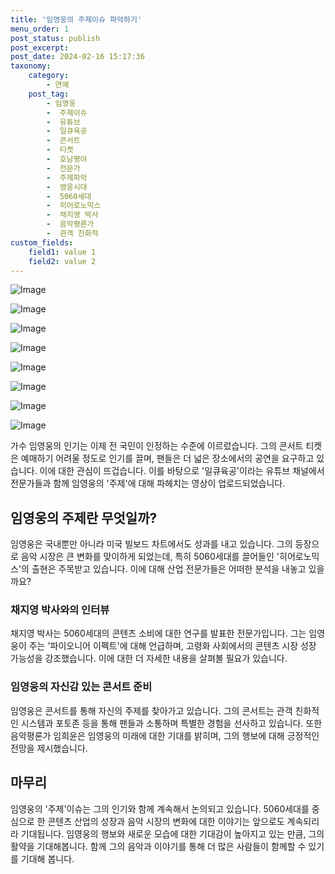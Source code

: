 ```yaml
---
title: '임영웅의 주제이슈 파악하기'
menu_order: 1
post_status: publish
post_excerpt: 
post_date: 2024-02-16 15:17:36
taxonomy:
    category:
        - 연예
    post_tag:
        - 임영웅
        -  주제이슈
        -  유튜브
        -  일큐육공
        -  콘서트
        -  티켓
        -  호남평야
        -  전문가
        -  주제파악
        -  영웅시대
        -  5060세대
        -  히어로노믹스
        -  채지영 박사
        -  음악평론가
        -  관객 친화적
custom_fields:
    field1: value 1
    field2: value 2
---
```


![Image](https://ssl.pstatic.net/mimgnews/image/011/2024/02/10/0004298211_001_20240210140601024.jpg?type=w540)

![Image](https://mimgnews.pstatic.net/image/011/2024/02/10/0004298211_002_20240210140601068.jpg?type=w540)

![Image](https://ssl.pstatic.net/mimgnews/image/011/2024/02/10/0004298211_003_20240210140601103.jpg?type=w540)

![Image](https://mimgnews.pstatic.net/image/011/2024/02/10/0004298211_004_20240210140601147.jpg?type=w540)

![Image](https://ssl.pstatic.net/mimgnews/image/011/2024/02/10/0004298211_005_20240210140601186.jpg?type=w540)

![Image](https://mimgnews.pstatic.net/image/011/2024/02/10/0004298211_006_20240210140601227.jpg?type=w540)

![Image](https://ssl.pstatic.net/mimgnews/image/011/2024/02/10/0004298211_007_20240210140601264.jpg?type=w540)

![Image](https://mimgnews.pstatic.net/image/011/2024/02/10/0004298211_008_20240210140601298.jpg?type=w540)

가수 임영웅의 인기는 이제 전 국민이 인정하는 수준에 이르렀습니다. 그의 콘서트 티켓은 예매하기 어려울 정도로 인기를 끌며, 팬들은 더 넓은 장소에서의 공연을 요구하고 있습니다. 이에 대한 관심이 뜨겁습니다. 이를 바탕으로 '일큐육공'이라는 유튜브 채널에서 전문가들과 함께 임영웅의 '주제'에 대해 파헤치는 영상이 업로드되었습니다. 
## 임영웅의 주제란 무엇일까?
임영웅은 국내뿐만 아니라 미국 빌보드 차트에서도 성과를 내고 있습니다. 그의 등장으로 음악 시장은 큰 변화를 맞이하게 되었는데, 특히 5060세대를 끌어들인 '히어로노믹스'의 출현은 주목받고 있습니다. 이에 대해 산업 전문가들은 어떠한 분석을 내놓고 있을까요?
### 채지영 박사와의 인터뷰
채지영 박사는 5060세대의 콘텐츠 소비에 대한 연구를 발표한 전문가입니다. 그는 임영웅이 주는 '파이오니어 이펙트'에 대해 언급하며, 고령화 사회에서의 콘텐츠 시장 성장 가능성을 강조했습니다. 이에 대한 더 자세한 내용을 살펴볼 필요가 있습니다.
### 임영웅의 자신감 있는 콘서트 준비
임영웅은 콘서트를 통해 자신의 주제를 찾아가고 있습니다. 그의 콘서트는 관객 친화적인 시스템과 포토존 등을 통해 팬들과 소통하며 특별한 경험을 선사하고 있습니다. 또한 음악평론가 임희윤은 임영웅의 미래에 대한 기대를 밝히며, 그의 행보에 대해 긍정적인 전망을 제시했습니다.
## 마무리
임영웅의 '주제'이슈는 그의 인기와 함께 계속해서 논의되고 있습니다. 5060세대를 중심으로 한 콘텐츠 산업의 성장과 음악 시장의 변화에 대한 이야기는 앞으로도 계속되리라 기대됩니다. 임영웅의 행보와 새로운 모습에 대한 기대감이 높아지고 있는 만큼, 그의 활약을 기대해봅니다. 함께 그의 음악과 이야기를 통해 더 많은 사람들이 함께할 수 있기를 기대해 봅니다.
